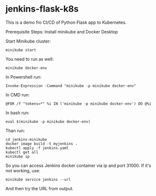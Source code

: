 # jenkins-flask-k8s

This is a demo fro CI/CD of Python Flask app to Kubernetes.

Prerequisite Steps:
Install minikube and Docker Desktop

Start Minikube cluster:

    minikube start

You need to run as well:

    minikube docker-env

In Powershell run:

    Invoke-Expression -Command "minikube -p minikube docker-env"

In CMD run:

    @FOR /f "tokens=*" %i IN ('minikube -p minikube docker-env') DO @%i

In bash run:

    eval $(minikube -p minikube docker-env)

Than run:

    cd jenkins-minikube
    docker image build -t myjenkins .
    kubectl apply -f jenkins.yaml
    kubectl get all
    minikube ip

So you can access Jenkins docker container via ip and port 31000. If it's not working, use:

    minikube service jenkins --url

And then try the URL from output.